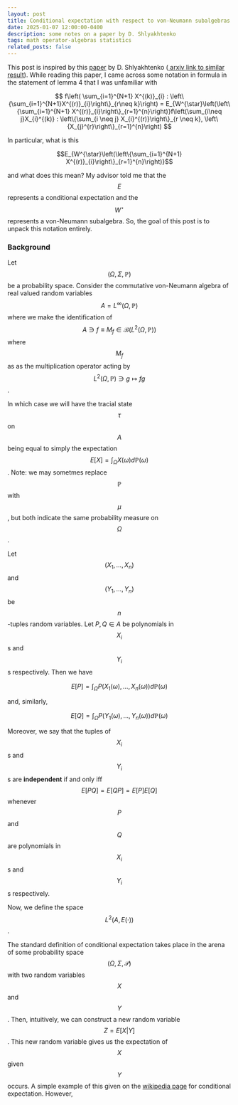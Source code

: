 ```yaml
---
layout: post
title: Conditional expectation with respect to von-Neumann subalgebras
date: 2025-01-07 12:00:00-0400
description: some notes on a paper by D. Shlyakhtenko
tags: math operator-algebras statistics
related_posts: false
---
```


This post is inspired by this <a
href="https://www.jstor.org/stable/25449122">paper</a> by D. Shlyakhtenko (<a
href="https://arxiv.org/pdf/math/0510103"> arxiv link to similar result</a>).
While reading this paper, I came across some notation in formula in the statement of lemma
4 that I was unfamiliar with

$$ 
f\left( \sum_{i=1}^{N+1} X^{(k)}_{i}
: \left\{\sum_{i=1}^{N+1}X^{(r)}_{i}\right\}_{r\neq k}\right)
= E_{W^{\star}\left(\left\{\sum_{i=1}^{N+1} X^{(r)}_{i}\right\}_{r=1}^{n}\right)}f\left(\sum_{i\neq j}X_{i}^{(k)}
: \left\{\sum_{i \neq j} X_{i}^{(r)}\right\}_{r \neq k},
\left\{X_{j}^{r}\right\}_{r=1}^{n}\right)
$$

In particular, what is this 

$$E_{W^{\star}\left(\left\{\sum_{i=1}^{N+1} X^{(r)}_{i}\right\}_{r=1}^{n}\right)}$$

and what does this mean? My advisor told me that the $$E$$ represents a conditional expectation and the $$W^\star$$ 
represents a von-Neumann subalgebra. So, the goal of this post is to unpack this notation entirely.

### Background

Let $$(\Omega, \Sigma, \mathbb{P})$$ be a probability space. Consider the
commutative von-Neumann algebra of real valued random variables $$A
= L^{\infty}(\Omega, \mathbb{P})$$ where we make the identification of $$A \ni f \equiv M_{f} \in \mathcal{B}(L^2(\Omega,
\mathbb{P}))$$ where $$M_{f}$$ as as the multiplication operator acting by $$L^2(\Omega,
\mathbb{P}) \ni g \mapsto fg$$.

In which case we will have the tracial state $$\tau$$ on $$A$$ being equal to simply the expectation
$$E[X] = \int_{\Omega} X(\omega) d\mathbb{P}(\omega)$$. Note: we may sometmes replace
$$\mathbb{P}$$ with $$\mu$$, but both indicate the same probability measure on
$$\Omega$$. 

Let $$(X_{1}, \ldots, X_{n})$$ and $$(Y_{1}, \ldots, Y_{n})$$ be $$n$$-tuples random variables.
Let $P, Q \in A$ be polynomials in $$X_{i}$$s and $$Y_{i}$$s respectively. Then
we have 

$$E[P] = \int_{\Omega} P(X_{1}(\omega), \ldots,
X_{n}(\omega))d\mathbb{P}(\omega) $$ 

and, similarly,

$$E[Q] = \int_{\Omega}
P(Y_{1}(\omega),\ldots,Y_{n}(\omega))d\mathbb{P}(\omega)$$

Moreover, we say that the tuples of $$X_{i}$$s and $$Y_{i}$$s are
**independent** if and only iff $$E[PQ] = E[QP] = E[P]E[Q]$$ whenever $$P$$ and $$Q$$ are
polynomials in $$X_{i}$$s and $$Y_{i}$$s respectively.


Now, we define the space $$L^{2}(A, E(\cdot))$$. 


The standard definition of conditional expectation takes place in the arena of
some probability space $$(\Omega, \Sigma, \mathcal{P})$$ with two random
variables $$X$$ and $$Y$$. Then, intuitively, we can construct a new random
variable $$Z = E[X|Y]$$. This new random variable gives us the expectation of
$$X$$ given $$Y$$ occurs. A simple example of this given on the <a
href="https://en.wikipedia.org/wiki/Conditional_expectation#Example_1:_Dice_rolling">
wikipedia page</a> for conditional expectation. However, 

